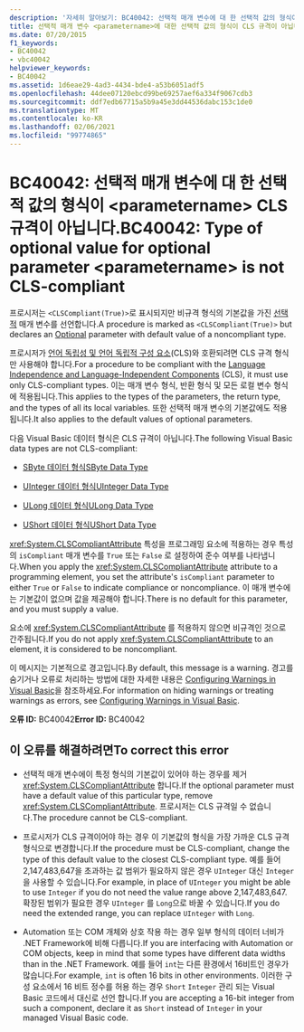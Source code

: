 ```yaml
---
description: '자세히 알아보기: BC40042: 선택적 매개 변수에 대 한 선택적 값의 형식이 <parametername> CLS 규격이 아님'
title: 선택적 매개 변수 <parametername>에 대한 선택적 값의 형식이 CLS 규격이 아닙니다.
ms.date: 07/20/2015
f1_keywords:
- BC40042
- vbc40042
helpviewer_keywords:
- BC40042
ms.assetid: 1d6eae29-4ad3-4434-bde4-a53b6051adf5
ms.openlocfilehash: 44dee07120ebcd99be69257aef6a334f9067cdb3
ms.sourcegitcommit: ddf7edb67715a5b9a45e3dd44536dabc153c1de0
ms.translationtype: MT
ms.contentlocale: ko-KR
ms.lasthandoff: 02/06/2021
ms.locfileid: "99774865"
---
```

# <a name="bc40042-type-of-optional-value-for-optional-parameter-parametername-is-not-cls-compliant"></a><span data-ttu-id="133a9-103">BC40042: 선택적 매개 변수에 대 한 선택적 값의 형식이 \<parametername> CLS 규격이 아닙니다.</span><span class="sxs-lookup"><span data-stu-id="133a9-103">BC40042: Type of optional value for optional parameter \<parametername> is not CLS-compliant</span></span>

<span data-ttu-id="133a9-104">프로시저는 `<CLSCompliant(True)>`로 표시되지만 비규격 형식의 기본값을 가진 [선택적](../modifiers/optional.md) 매개 변수를 선언합니다.</span><span class="sxs-lookup"><span data-stu-id="133a9-104">A procedure is marked as `<CLSCompliant(True)>` but declares an [Optional](../modifiers/optional.md) parameter with default value of a noncompliant type.</span></span>

 <span data-ttu-id="133a9-105">프로시저가 [언어 독립성 및 언어 독립적 구성 요소](../../../standard/language-independence-and-language-independent-components.md)(CLS)와 호환되려면 CLS 규격 형식만 사용해야 합니다.</span><span class="sxs-lookup"><span data-stu-id="133a9-105">For a procedure to be compliant with the [Language Independence and Language-Independent Components](../../../standard/language-independence-and-language-independent-components.md) (CLS), it must use only CLS-compliant types.</span></span> <span data-ttu-id="133a9-106">이는 매개 변수 형식, 반환 형식 및 모든 로컬 변수 형식에 적용됩니다.</span><span class="sxs-lookup"><span data-stu-id="133a9-106">This applies to the types of the parameters, the return type, and the types of all its local variables.</span></span> <span data-ttu-id="133a9-107">또한 선택적 매개 변수의 기본값에도 적용됩니다.</span><span class="sxs-lookup"><span data-stu-id="133a9-107">It also applies to the default values of optional parameters.</span></span>

 <span data-ttu-id="133a9-108">다음 Visual Basic 데이터 형식은 CLS 규격이 아닙니다.</span><span class="sxs-lookup"><span data-stu-id="133a9-108">The following Visual Basic data types are not CLS-compliant:</span></span>

- [<span data-ttu-id="133a9-109">SByte 데이터 형식</span><span class="sxs-lookup"><span data-stu-id="133a9-109">SByte Data Type</span></span>](../data-types/sbyte-data-type.md)

- [<span data-ttu-id="133a9-110">UInteger 데이터 형식</span><span class="sxs-lookup"><span data-stu-id="133a9-110">UInteger Data Type</span></span>](../data-types/uinteger-data-type.md)

- [<span data-ttu-id="133a9-111">ULong 데이터 형식</span><span class="sxs-lookup"><span data-stu-id="133a9-111">ULong Data Type</span></span>](../data-types/ulong-data-type.md)

- [<span data-ttu-id="133a9-112">UShort 데이터 형식</span><span class="sxs-lookup"><span data-stu-id="133a9-112">UShort Data Type</span></span>](../data-types/ushort-data-type.md)

 <span data-ttu-id="133a9-113"><xref:System.CLSCompliantAttribute> 특성을 프로그래밍 요소에 적용하는 경우 특성의 `isCompliant` 매개 변수를 `True` 또는 `False` 로 설정하여 준수 여부를 나타냅니다.</span><span class="sxs-lookup"><span data-stu-id="133a9-113">When you apply the <xref:System.CLSCompliantAttribute> attribute to a programming element, you set the attribute's `isCompliant` parameter to either `True` or `False` to indicate compliance or noncompliance.</span></span> <span data-ttu-id="133a9-114">이 매개 변수에는 기본값이 없으며 값을 제공해야 합니다.</span><span class="sxs-lookup"><span data-stu-id="133a9-114">There is no default for this parameter, and you must supply a value.</span></span>

 <span data-ttu-id="133a9-115">요소에 <xref:System.CLSCompliantAttribute> 를 적용하지 않으면 비규격인 것으로 간주됩니다.</span><span class="sxs-lookup"><span data-stu-id="133a9-115">If you do not apply <xref:System.CLSCompliantAttribute> to an element, it is considered to be noncompliant.</span></span>

 <span data-ttu-id="133a9-116">이 메시지는 기본적으로 경고입니다.</span><span class="sxs-lookup"><span data-stu-id="133a9-116">By default, this message is a warning.</span></span> <span data-ttu-id="133a9-117">경고를 숨기거나 오류로 처리하는 방법에 대한 자세한 내용은 [Configuring Warnings in Visual Basic](/visualstudio/ide/configuring-warnings-in-visual-basic)을 참조하세요.</span><span class="sxs-lookup"><span data-stu-id="133a9-117">For information on hiding warnings or treating warnings as errors, see [Configuring Warnings in Visual Basic](/visualstudio/ide/configuring-warnings-in-visual-basic).</span></span>

 <span data-ttu-id="133a9-118">**오류 ID:** BC40042</span><span class="sxs-lookup"><span data-stu-id="133a9-118">**Error ID:** BC40042</span></span>

## <a name="to-correct-this-error"></a><span data-ttu-id="133a9-119">이 오류를 해결하려면</span><span class="sxs-lookup"><span data-stu-id="133a9-119">To correct this error</span></span>

- <span data-ttu-id="133a9-120">선택적 매개 변수에이 특정 형식의 기본값이 있어야 하는 경우를 제거 <xref:System.CLSCompliantAttribute> 합니다.</span><span class="sxs-lookup"><span data-stu-id="133a9-120">If the optional parameter must have a default value of this particular type, remove <xref:System.CLSCompliantAttribute>.</span></span> <span data-ttu-id="133a9-121">프로시저는 CLS 규격일 수 없습니다.</span><span class="sxs-lookup"><span data-stu-id="133a9-121">The procedure cannot be CLS-compliant.</span></span>

- <span data-ttu-id="133a9-122">프로시저가 CLS 규격이어야 하는 경우 이 기본값의 형식을 가장 가까운 CLS 규격 형식으로 변경합니다.</span><span class="sxs-lookup"><span data-stu-id="133a9-122">If the procedure must be CLS-compliant, change the type of this default value to the closest CLS-compliant type.</span></span> <span data-ttu-id="133a9-123">예를 들어 2,147,483,647을 초과하는 값 범위가 필요하지 않은 경우 `UInteger` 대신 `Integer` 을 사용할 수 있습니다.</span><span class="sxs-lookup"><span data-stu-id="133a9-123">For example, in place of `UInteger` you might be able to use `Integer` if you do not need the value range above 2,147,483,647.</span></span> <span data-ttu-id="133a9-124">확장된 범위가 필요한 경우 `UInteger` 를 `Long`으로 바꿀 수 있습니다.</span><span class="sxs-lookup"><span data-stu-id="133a9-124">If you do need the extended range, you can replace `UInteger` with `Long`.</span></span>

- <span data-ttu-id="133a9-125">Automation 또는 COM 개체와 상호 작용 하는 경우 일부 형식의 데이터 너비가 .NET Framework에 비해 다릅니다.</span><span class="sxs-lookup"><span data-stu-id="133a9-125">If you are interfacing with Automation or COM objects, keep in mind that some types have different data widths than in the .NET Framework.</span></span> <span data-ttu-id="133a9-126">예를 들어 `int`는 다른 환경에서 16비트인 경우가 많습니다.</span><span class="sxs-lookup"><span data-stu-id="133a9-126">For example, `int` is often 16 bits in other environments.</span></span> <span data-ttu-id="133a9-127">이러한 구성 요소에서 16 비트 정수를 허용 하는 경우 `Short` `Integer` 관리 되는 Visual Basic 코드에서 대신로 선언 합니다.</span><span class="sxs-lookup"><span data-stu-id="133a9-127">If you are accepting a 16-bit integer from such a component, declare it as `Short` instead of `Integer` in your managed Visual Basic code.</span></span>
